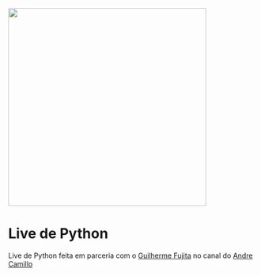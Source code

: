 <img src="https://imgcdn.stablediffusionweb.com/2024/9/20/429d8690-5e85-4f07-a870-2e1fea6cad49.jpg" width="400" height="auto">

# Live de Python
Live de Python feita em parceria com o <a href="https://www.linkedin.com/in/guilherme-fujita" target="_blank">Guilherme Fujita</a> no canal do <a href="https://www.linkedin.com/in/andr%C3%A9camillobi" target="_blank">Andre Camillo</a>
